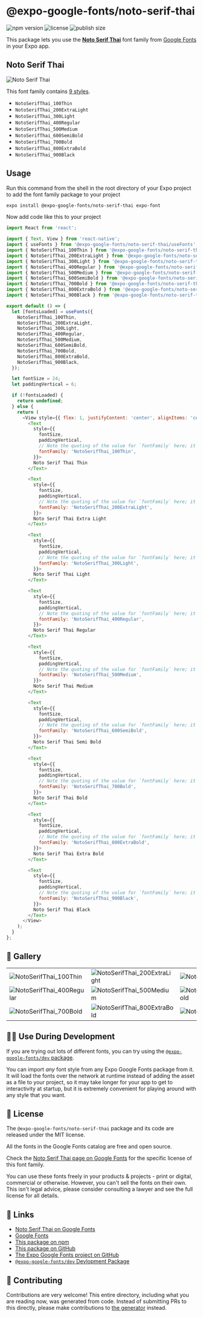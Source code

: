 # @expo-google-fonts/noto-serif-thai

![npm version](https://flat.badgen.net/npm/v/@expo-google-fonts/noto-serif-thai)
![license](https://flat.badgen.net/github/license/expo/google-fonts)
![publish size](https://flat.badgen.net/packagephobia/install/@expo-google-fonts/noto-serif-thai)

This package lets you use the [**Noto Serif Thai**](https://fonts.google.com/specimen/Noto+Serif+Thai) font family from [Google Fonts](https://fonts.google.com/) in your Expo app.

## Noto Serif Thai

![Noto Serif Thai](./font-family.png)

This font family contains [9 styles](#-gallery).

- `NotoSerifThai_100Thin`
- `NotoSerifThai_200ExtraLight`
- `NotoSerifThai_300Light`
- `NotoSerifThai_400Regular`
- `NotoSerifThai_500Medium`
- `NotoSerifThai_600SemiBold`
- `NotoSerifThai_700Bold`
- `NotoSerifThai_800ExtraBold`
- `NotoSerifThai_900Black`

## Usage

Run this command from the shell in the root directory of your Expo project to add the font family package to your project
```sh
expo install @expo-google-fonts/noto-serif-thai expo-font
```

Now add code like this to your project
```js
import React from 'react';

import { Text, View } from 'react-native';
import { useFonts } from '@expo-google-fonts/noto-serif-thai/useFonts';
import { NotoSerifThai_100Thin } from '@expo-google-fonts/noto-serif-thai/100Thin';
import { NotoSerifThai_200ExtraLight } from '@expo-google-fonts/noto-serif-thai/200ExtraLight';
import { NotoSerifThai_300Light } from '@expo-google-fonts/noto-serif-thai/300Light';
import { NotoSerifThai_400Regular } from '@expo-google-fonts/noto-serif-thai/400Regular';
import { NotoSerifThai_500Medium } from '@expo-google-fonts/noto-serif-thai/500Medium';
import { NotoSerifThai_600SemiBold } from '@expo-google-fonts/noto-serif-thai/600SemiBold';
import { NotoSerifThai_700Bold } from '@expo-google-fonts/noto-serif-thai/700Bold';
import { NotoSerifThai_800ExtraBold } from '@expo-google-fonts/noto-serif-thai/800ExtraBold';
import { NotoSerifThai_900Black } from '@expo-google-fonts/noto-serif-thai/900Black';

export default () => {
  let [fontsLoaded] = useFonts({
    NotoSerifThai_100Thin,
    NotoSerifThai_200ExtraLight,
    NotoSerifThai_300Light,
    NotoSerifThai_400Regular,
    NotoSerifThai_500Medium,
    NotoSerifThai_600SemiBold,
    NotoSerifThai_700Bold,
    NotoSerifThai_800ExtraBold,
    NotoSerifThai_900Black,
  });

  let fontSize = 24;
  let paddingVertical = 6;

  if (!fontsLoaded) {
    return undefined;
  } else {
    return (
      <View style={{ flex: 1, justifyContent: 'center', alignItems: 'center' }}>
        <Text
          style={{
            fontSize,
            paddingVertical,
            // Note the quoting of the value for `fontFamily` here; it expects a string!
            fontFamily: 'NotoSerifThai_100Thin',
          }}>
          Noto Serif Thai Thin
        </Text>

        <Text
          style={{
            fontSize,
            paddingVertical,
            // Note the quoting of the value for `fontFamily` here; it expects a string!
            fontFamily: 'NotoSerifThai_200ExtraLight',
          }}>
          Noto Serif Thai Extra Light
        </Text>

        <Text
          style={{
            fontSize,
            paddingVertical,
            // Note the quoting of the value for `fontFamily` here; it expects a string!
            fontFamily: 'NotoSerifThai_300Light',
          }}>
          Noto Serif Thai Light
        </Text>

        <Text
          style={{
            fontSize,
            paddingVertical,
            // Note the quoting of the value for `fontFamily` here; it expects a string!
            fontFamily: 'NotoSerifThai_400Regular',
          }}>
          Noto Serif Thai Regular
        </Text>

        <Text
          style={{
            fontSize,
            paddingVertical,
            // Note the quoting of the value for `fontFamily` here; it expects a string!
            fontFamily: 'NotoSerifThai_500Medium',
          }}>
          Noto Serif Thai Medium
        </Text>

        <Text
          style={{
            fontSize,
            paddingVertical,
            // Note the quoting of the value for `fontFamily` here; it expects a string!
            fontFamily: 'NotoSerifThai_600SemiBold',
          }}>
          Noto Serif Thai Semi Bold
        </Text>

        <Text
          style={{
            fontSize,
            paddingVertical,
            // Note the quoting of the value for `fontFamily` here; it expects a string!
            fontFamily: 'NotoSerifThai_700Bold',
          }}>
          Noto Serif Thai Bold
        </Text>

        <Text
          style={{
            fontSize,
            paddingVertical,
            // Note the quoting of the value for `fontFamily` here; it expects a string!
            fontFamily: 'NotoSerifThai_800ExtraBold',
          }}>
          Noto Serif Thai Extra Bold
        </Text>

        <Text
          style={{
            fontSize,
            paddingVertical,
            // Note the quoting of the value for `fontFamily` here; it expects a string!
            fontFamily: 'NotoSerifThai_900Black',
          }}>
          Noto Serif Thai Black
        </Text>
      </View>
    );
  }
};

```

## 🔡 Gallery


||||
|-|-|-|
|![NotoSerifThai_100Thin](.//100Thin/NotoSerifThai_100Thin.ttf.png)|![NotoSerifThai_200ExtraLight](.//200ExtraLight/NotoSerifThai_200ExtraLight.ttf.png)|![NotoSerifThai_300Light](.//300Light/NotoSerifThai_300Light.ttf.png)||
|![NotoSerifThai_400Regular](.//400Regular/NotoSerifThai_400Regular.ttf.png)|![NotoSerifThai_500Medium](.//500Medium/NotoSerifThai_500Medium.ttf.png)|![NotoSerifThai_600SemiBold](.//600SemiBold/NotoSerifThai_600SemiBold.ttf.png)||
|![NotoSerifThai_700Bold](.//700Bold/NotoSerifThai_700Bold.ttf.png)|![NotoSerifThai_800ExtraBold](.//800ExtraBold/NotoSerifThai_800ExtraBold.ttf.png)|![NotoSerifThai_900Black](.//900Black/NotoSerifThai_900Black.ttf.png)||


## 👩‍💻 Use During Development

If you are trying out lots of different fonts, you can try using the [`@expo-google-fonts/dev` package](https://github.com/expo/google-fonts/tree/master/font-packages/dev#readme).

You can import *any* font style from any Expo Google Fonts package from it. It will load the fonts
over the network at runtime instead of adding the asset as a file to your project, so it may take longer
for your app to get to interactivity at startup, but it is extremely convenient
for playing around with any style that you want.

## 📖 License

The `@expo-google-fonts/noto-serif-thai` package and its code are released under the MIT license.

All the fonts in the Google Fonts catalog are free and open source.

Check the [Noto Serif Thai page on Google Fonts](https://fonts.google.com/specimen/Noto+Serif+Thai) for the specific license of this font family.

You can use these fonts freely in your products & projects - print or digital, commercial or otherwise. However, you can't sell the fonts on their own. This isn't legal advice, please consider consulting a lawyer and see the full license for all details.

## 🔗 Links

- [Noto Serif Thai on Google Fonts](https://fonts.google.com/specimen/Noto+Serif+Thai)
- [Google Fonts](https://fonts.google.com/)
- [This package on npm](https://www.npmjs.com/package/@expo-google-fonts/noto-serif-thai)
- [This package on GitHub](https://github.com/expo/google-fonts/tree/master/font-packages/noto-serif-thai)
- [The Expo Google Fonts project on GitHub](https://github.com/expo/google-fonts)
- [`@expo-google-fonts/dev` Devlopment Package](https://github.com/expo/google-fonts/tree/master/font-packages/dev)

## 🤝 Contributing

Contributions are very welcome! This entire directory, including what you are reading now, was generated from code. Instead of submitting PRs to this directly, please make contributions to [the generator](https://github.com/expo/google-fonts/tree/master/packages/generator) instead.
